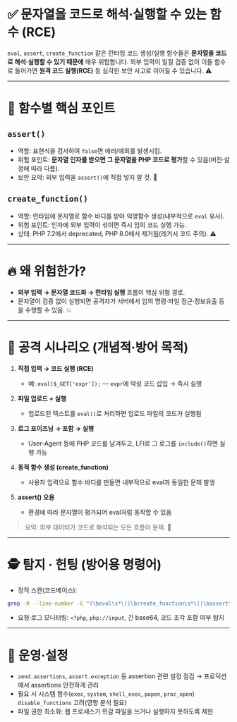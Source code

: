 # ✅ 문자열을 코드로 해석·실행할 수 있는 함수 (RCE)

`eval`, `assert`, `create_function` 같은 런타임 코드 생성/실행 함수들은 **문자열을 코드로 해석·실행할 수 있기 때문에** 매우 위험합니다. 외부 입력이 일절 검증 없이 이들 함수로 들어가면 **원격 코드 실행(RCE)** 등 심각한 보안 사고로 이어질 수 있습니다. ⚠️

---

# 🔎 함수별 핵심 포인트

## `assert()`

* 역할: 표현식을 검사하여 `false`면 에러/예외를 발생시킴.
* 위험 포인트: **문자열 인자를 받으면 그 문자열을 PHP 코드로 평가**할 수 있음(버전·설정에 따라 다름).
* 보안 요약: 외부 입력을 `assert()`에 직접 넣지 말 것. 🛑

## `create_function()`

* 역할: 런타임에 문자열로 함수 바디를 받아 익명함수 생성(내부적으로 `eval` 유사).
* 위험 포인트: 인자에 외부 입력이 섞이면 즉시 임의 코드 실행 가능.
* 상태: PHP 7.2에서 deprecated, PHP 8.0에서 제거됨(레거시 코드 주의). ⚠️

---

# 🔥 왜 위험한가? 

* **외부 입력 → 문자열 코드화 → 런타임 실행** 흐름이 핵심 위험 경로.
* 문자열이 검증 없이 실행되면 공격자가 서버에서 임의 명령·파일 접근·정보유출 등을 수행할 수 있음. 💥

---

# 🧭 공격 시나리오 (개념적·방어 목적)

1. **직접 입력 → 코드 실행 (RCE)**

   * 예: `eval($_GET['expr']);` — `expr`에 악성 코드 삽입 → 즉시 실행
2. **파일 업로드 + 실행**

   * 업로드된 텍스트를 `eval()`로 처리하면 업로드 파일의 코드가 실행됨
3. **로그 포이즈닝 → 포함 → 실행**

   * User‑Agent 등에 PHP 코드를 남겨두고, LFI로 그 로그를 `include()`하면 실행 가능
4. **동적 함수 생성 (create_function)**

   * 사용자 입력으로 함수 바디를 만들면 내부적으로 eval과 동일한 문제 발생
5. **assert() 오용**

   * 환경에 따라 문자열이 평가되어 eval처럼 동작할 수 있음

> 요약: 외부 데이터가 코드로 해석되는 모든 흐름이 문제. 🚨

---

# 🕵️ 탐지 · 헌팅 (방어용 명령어)

* 정적 스캔(코드베이스):

```bash
grep -R --line-number -E "(\beval\s*\(|\bcreate_function\s*\(|\bassert\s*\()" .
```

* 요청·로그 모니터링: `<?php`, `php://input`, 긴 base64, 코드 조각 포함 여부 탐지

---

# 🧾 운영·설정 

* `zend.assertions`, `assert.exception` 등 assertion 관련 설정 점검 → 프로덕션에서 assertions 안전하게 관리
* 필요 시 시스템 함수(`exec`, `system`, `shell_exec`, `popen`, `proc_open`) `disable_functions` 고려(영향 분석 필요)
* 파일 권한 최소화: 웹 프로세스가 민감 파일을 쓰거나 실행하지 못하도록 제한

